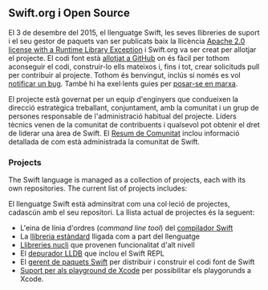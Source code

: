 ## Swift.org i Open Source

El 3 de desembre del 2015, el llenguatge Swift, les seves llibreries de suport i el seu gestor de paquets van ser publicats baix la llicència [Apache 2.0 license with a Runtime Library Exception](/LICENSE.txt) i Swift.org va ser creat per allotjar el projecte. El codi font està [allotjat a GitHub](http://github.com/apple) on és fàcil per tothom aconseguir el codi, construir-lo ells mateixos i, fins i tot, crear solicituds pull per contribuir al projecte. Tothom és benvingut, inclús si només es vol [notificar un bug](/contributing/#reporting-bugs). També hi ha exel·lents guies per [posar-se en marxa](/getting-started/).

El projecte està governat per un equip d'enginyers que condueixen la direcció estratègica treballant, conjuntament, amb la comunitat i un grup de persones responsable de l'administració habitual del projecte. Líders tècnics venen de la comunitat de contribuents i qualsevol pot obtenir el dret de liderar una àrea de Swift. El [Resum de Comunitat](/community/) inclou informació detallada de com està administrada la comunitat de Swift.


### Projects

The Swift language is managed as a collection of projects, each with its own repositories.  The current list of projects includes:

El llenguatge Swift està adminsitrat com una col·leció de projectes, cadascún amb el seu repositori. La llista actual de projectes és la seguent:

* L'eina de línia d'ordres (*command line tool*) del [compilador Swift](/swift-compiler/)
* La [llibreria estàndard](/standard-library/) lligada com a part del llenguatge
* [Llibreries nucli](/core-libraries/) que provenen funcionalitat d'alt nivell
* El [depurador LLDB](/lldb/) que inclou el Swift REPL
* El [gerent de paquets Swift](/package-manager/) per distribuir i construir el codi font de Swift
* [Suport per als playground de Xcode](/lldb/#xcode-playground-support) per possibilitar els playgorunds a Xcode.
